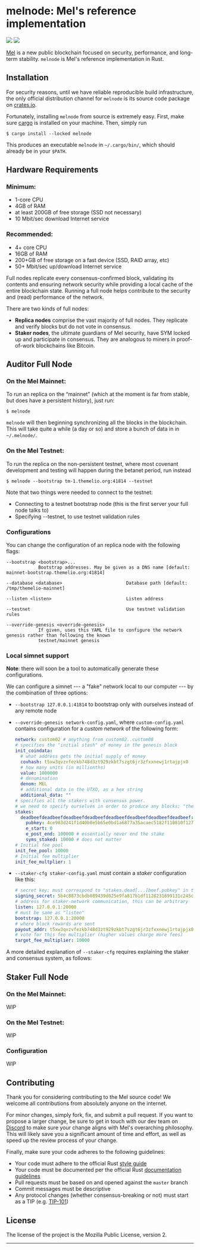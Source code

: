 # melnode: Mel's reference implementation

[![](https://img.shields.io/crates/v/melnode)](https://crates.io/crates/melode)
![](https://img.shields.io/crates/l/melnode)

[Mel](https://melproject.org) is a new public blockchain focused on security, performance, and long-term stability. `melnode` is Mel's reference implementation in Rust.

## Installation

For security reasons, until we have reliable reproducible build infrastructure, the only official distribution channel for `melnode` is its source code package on [crates.io](https://crates.io).

Fortunately, installing `melnode` from source is extremely easy. First, make sure [cargo](https://doc.rust-lang.org/cargo/getting-started/installation.html) is installed on your machine. Then, simply run

```
$ cargo install --locked melnode
```

This produces an executable `melnode` in `~/.cargo/bin/`, which should already be in your `$PATH`.

## Hardware Requirements

### Minimum:

- 1-core CPU
- 4GB of RAM
- at least 200GB of free storage (SSD not necessary)
- 10 Mbit/sec download Internet service

### Recommended:

- 4+ core CPU
- 16GB of RAM
- 200+GB of free storage on a fast device (SSD, RAID array, etc)
- 50+ Mbit/sec up/download Internet service

Full nodes replicate every consensus-confirmed block, validating its contents and ensuring network security while providing a local cache of the entire blockchain state. Running a full node helps contribute to the security and (read) performance of the network.

There are two kinds of full nodes:

- **Replica nodes** comprise the vast majority of full nodes. They replicate and verify blocks but do not vote in consensus.
- **Staker nodes**, the ultimate guardians of Mel security, have SYM locked up and participate in consensus. They are analogous to miners in proof-of-work blockchains like Bitcoin.

## Auditor Full Node

### On the Mel Mainnet:

To run an replica on the “mainnet” (which at the moment is far from stable, but does have a persistent history), just run:

```
$ melnode
```

`melnode` will then beginning synchronizing all the blocks in the blockchain. This will take quite a while (a day or so) and store a bunch of data in in `~/.melnode/`.

### On the Mel Testnet:

To run the replica on the non-persistent testnet, where most covenant development and testing will happen during the betanet period, run instead

```
$ melnode --bootstrap tm-1.themelio.org:41814 --testnet
```

Note that two things were needed to connect to the testnet:

- Connecting to a testnet bootstrap node (this is the first server your full node talks to)
- Specifying --testnet, to use testnet validation rules

### Configurations

You can change the configuration of an replica node with the following flags:

```
--bootstrap <bootstrap>...
            Bootstrap addresses. May be given as a DNS name [default: mainnet-bootstrap.themelio.org:41814]

--database <database>                        Database path [default: /tmp/themelio-mainnet]

--listen <listen>                            Listen address

--testnet                                    Use testnet validation rules

--override-genesis <override-genesis>
            If given, uses this YAML file to configure the network genesis rather than following the known
            testnet/mainnet genesis
```

### Local simnet support

**Note**: there will soon be a tool to automatically generate these configurations.

We can configure a simnet --- a "fake" network local to our computer --- by the combination of three options:

- `--bootstrap 127.0.0.1:41814` to bootstrap only with ourselves instead of any remote node
- `--override-genesis network-config.yaml`, where `custom-config.yaml` contains configuration for a _custom network_ of the following form:

  ```yaml
  network: custom02 # anything from custom02..custom08
  # specifies the "initial stash" of money in the genesis block
  init_coindata:
    # what address gets the initial supply of money
    covhash: t5xw3qvzvfezkb748d3zt929zkbt7szgt6jr3zfxxnewj1rtajpjx0
    # how many units (in millionths)
    value: 1000000
    # denomination
    denom: MEL
    # additional data in the UTXO, as a hex string
    additional_data: ""
  # specifies all the stakers with consensus power.
  # we need to specify ourselves in order to produce any blocks; "themelio-crypttool generate-ed25519" (install via cargo) can generate a keypair for us
  stakes:
    deadbeefdeadbeefdeadbeefdeadbeefdeadbeefdeadbeefdeadbeefdeadbeef:
      pubkey: 4ce983d241f1d40b0e5b65e0bd1a6877a35acaec5182f110810f1276103c829e
      e_start: 0
      e_post_end: 100000 # essentially never end the stake
      syms_staked: 10000 # does not matter
  # Initial fee pool
  init_fee_pool: 10000
  # Initial fee multiplier
  init_fee_multplier: 1
  ```

- `--staker-cfg staker-config.yaml` must contain a _staker_ configuration like this:

  ```yaml
  # secret key; must correspond to "stakes.dead[...]beef.pubkey" in the network config
  signing_secret: 5b4c8873cbdb089439d025e9fa817b1df1128231699131c245c0027be880d4d44ce983d241f1d40b0e5b65e0bd1a6877a35acaec5182f110810f1276103c829e
  # address for staker-network communication, this can be arbitrary
  listen: 127.0.0.1:20000
  # must be same as "listen"
  bootstrap: 127.0.0.1:20000
  # where block rewards are sent
  payout_addr: t5xw3qvzvfezkb748d3zt929zkbt7szgt6jr3zfxxnewj1rtajpjx0
  # vote for this fee multiplier (higher values charge more fees)
  target_fee_multiplier: 10000
  ```

A more detailed explanation of `--staker-cfg` requires explaining the staker and consensus system, as follows:

## Staker Full Node

### On the Mel Mainnet:

WIP

### On the Mel Testnet:

WIP

### Configuration

WIP

## Contributing

Thank you for considering contributing to the Mel source code! We welcome all contributions from absolutely anyone on the internet.

For minor changes, simply fork, fix, and submit a pull request. If you want to propose a larger change, be sure to get in touch with our dev team on [Discord]() to make sure your change aligns with Mel's overarching philosophy. This will likely save you a significant amount of time and effort, as well as speed up the review process of your change.

Finally, make sure your code adheres to the following guidelines:

- Your code must adhere to the official Rust [style guide](https://github.com/rust-dev-tools/fmt-rfcs/blob/master/guide/guide.md)
- Your code must be documented per the official Rust [documentation guidelines](https://rust-lang.github.io/api-guidelines/documentation.html)
- Pull requests must be based on and opened against the `master` branch
- Commit messages must be descriptive
- Any protocol changes (whether consensus-breaking or not) must start as a TIP (e.g. [TIP-101](https://github.com/themeliolabs/melnode/issues/87))

## License

The license of the project is the Mozilla Public License, version 2.

---

<!--
## Source code structure

`melnode` is a highly concurrent program where different tasks are done by separate _actors_, which are "active" structs that own background async tasks or threads. They concurrently run and communicate both with other actors and with "plain data" types like `Mempool`. They are represented as green boxes in the following diagram illustrating the _data flows_ of the whole program:

![](diagram.png)

There are the following primary types in melnode:

- `NodeProtocol` is the **core node actor**. It implements the core replica/full node logic: gossiping with other through the `melnet`-based replica P2P network (via the `melprot` crate) to synchronize the latest blockchain state.
  - Pushes new blocks to `Storage`
  - Pushes new transactions to `Mempool`; they are only gossipped further if `Mempool` accepts them
  - Pulls data from `Storage` to gossip to other nodes
  - Pulls data from `BlockIndexer` to answer queries about coin lists (which coins do this address "own")
- `BlockIndexer` indexes "nonessential" information about blocks. It continually pulls blocks out of `Storage`, and indexes them, keeping track of information such as which coins do which address own.
- `Storage` encapsulates all persistent storage in the system. It is not an actor, so it does not initiate any data flows.
  - Stores data using `meshanina` (for sparse Merkle tree nodes) and `boringdb` (for blocks and other metadata)
  - `Mempool` is a non-persistent field that keeps track of _the most likely next block_. This is based on the existing blockchain state plus unconfirmed transactions seen in the network.
- `StakerProtocol` is the **core staker actor**, which is only started in staker mode. It runs the Streamlet consensus protocol (implemented in the `novasymph` crate) over a separate melnet P2P.
  - Pushes freshly finalized blocks, with their consensus proofs (a quorum of signatures), into `Storage` (where `NodeProtocol` will pick them up and gossip them)
  - When proposing a block, pulls a candidate from `Mempool` -->

<!-- ## Metrics

Mel Labs runs a worldwide network of Mel full nodes --- `melnode` can also be compiled to report metrics for this network.

Read [here](Metrics.md). -->
